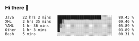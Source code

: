 ### Hi there 👋

<!--
**urzz/urzz** is a ✨ _special_ ✨ repository because its `README.md` (this file) appears on your GitHub profile.

Here are some ideas to get you started:

- 🔭 I’m currently working on ...
- 🌱 I’m currently learning ...
- 👯 I’m looking to collaborate on ...
- 🤔 I’m looking for help with ...
- 💬 Ask me about ...
- 📫 How to reach me: ...
- 😄 Pronouns: ...
- ⚡ Fun fact: ...
-->

<!--START_SECTION:waka-->
```text
Java    22 hrs 2 mins   ████████████████████░░░░░   80.43 % 
XML     2 hrs 35 mins   ██▒░░░░░░░░░░░░░░░░░░░░░░   09.46 % 
YAML    1 hr 36 mins    █▒░░░░░░░░░░░░░░░░░░░░░░░   05.89 % 
Other   1 hr 3 mins     █░░░░░░░░░░░░░░░░░░░░░░░░   03.89 % 
Bash    5 mins          ░░░░░░░░░░░░░░░░░░░░░░░░░   00.31 % 
```
<!--END_SECTION:waka-->
